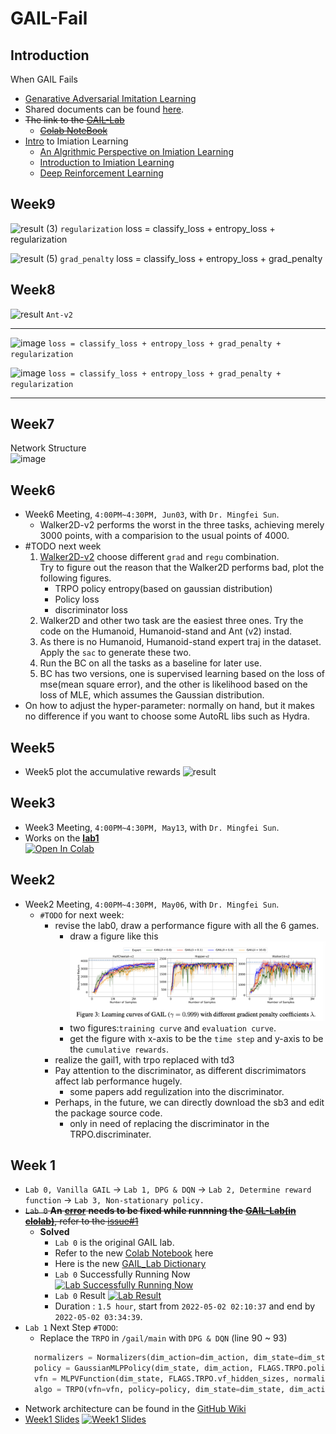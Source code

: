 # GAIL-Fail
## Introduction
When GAIL Fails
* [Genarative Adversarial Imitation Learning](https://drive.google.com/drive/folders/1dzMWxlfDdd7ISSL54xLWl5W9QcS_5PAe?usp=sharing)
* Shared documents can be found [here](https://drive.google.com/drive/folders/1oqh0YBPZee6LZ-eDDqUF29NxexmIUDmR?usp=sharing).
* ~~The link to the [GAIL-Lab](https://drive.google.com/drive/folders/1lw-oqXVYCBflGoGWsmuu-2ACDAbJa2IS?usp=sharing)~~
  * ~~[Colab NoteBook](https://colab.research.google.com/drive/1kJnkAh6l_mdw0LiR8i378fIdcLdlyXa8?usp=sharing)~~
* [Intro](https://drive.google.com/drive/folders/1dzMWxlfDdd7ISSL54xLWl5W9QcS_5PAe?usp=sharing) to Imiation Learning
  * [An Algrithmic Perspective on Imiation Learning](https://drive.google.com/file/d/1XqoaPp4p8I23-VclvcBv-3BLylM16aun/view?usp=sharing)
  * [Introduction to Imiation Learning](https://drive.google.com/file/d/1FJOrce8YYeWBaJocnz-ycWQbfWc_0q_r/view?usp=sharing)
  * [Deep Reinforcement Learning](https://drive.google.com/file/d/1qzlw5vkePg7yjvgjRY0hTjQP02bhvGuC/view?usp=sharing) 

## Week9
![result (3)](https://user-images.githubusercontent.com/37290277/179756710-ae45e213-f471-4a5e-88b4-888d6d095957.png)
`regularization`  loss = classify_loss + entropy_loss + regularization

![result (5)](https://user-images.githubusercontent.com/37290277/179757110-488ed3f1-cf3b-4138-b5c3-4dccecb17817.png)
`grad_penalty` loss = classify_loss + entropy_loss + grad_penalty


## Week8
![result](https://user-images.githubusercontent.com/37290277/179525821-1693b840-cb10-4782-b7ed-226325c64746.png
)
`Ant-v2`

<hr>

![image](https://user-images.githubusercontent.com/37290277/179621506-d002c8d0-0476-47d9-b97f-fec864d59b77.png)
`loss = classify_loss + entropy_loss + grad_penalty + regularization`

![image](https://user-images.githubusercontent.com/37290277/179621723-30ffc772-5a3b-489d-9377-e26d123b60e9.png)
`loss = classify_loss + entropy_loss + grad_penalty + regularization`

<hr>

## Week7
Network Structure<br>
<img width="381" alt="image" src="https://user-images.githubusercontent.com/37290277/177979016-52da0f14-d9b8-4f61-bef6-46d1eb1a0c9a.png">

## Week6
* Week6 Meeting, `4:00PM~4:30PM, Jun03`, with `Dr. Mingfei Sun`.
  * Walker2D-v2 performs the worst in the three tasks, achieving merely 3000 points, with a comparision to the usual points of 4000.
* #TODO next week
  1. [Walker2D-v2](https://www.gymlibrary.ml/environments/mujoco/walker2d/) choose different `grad` and `regu` combination.
</br>Try to figure out the reason that the Walker2D performs bad, plot the following figures.
      * TRPO policy entropy(based on gaussian distribution)
      * Policy loss
      * discriminator loss
  3. Walker2D and other two task are the easiest three ones. Try the code on the Humanoid, Humanoid-stand and Ant (v2) instad.
  4. As there is no Humanoid, Humanoid-stand expert traj in the dataset. Apply the `sac` to generate these two.
  5. Run the BC on all the tasks as a baseline for later use.
    1. BC has two versions, one is supervised learning based on the loss of mse(mean square error), and the other is likelihood based on the loss of MLE, which assumes the Gaussian distribution.
* On how to adjust the hyper-parameter: normally on hand, but it makes no difference if you want to choose some AutoRL libs such as Hydra. 
 
 
## Week5
* Week5 plot the accumulative rewards
![result](https://user-images.githubusercontent.com/37290277/171900591-81f3a088-f99e-4276-81fb-6cbfb3a66ae0.png)

## Week3
* Week3 Meeting, `4:00PM~4:30PM, May13`, with `Dr. Mingfei Sun`.
* Works on the [**lab1**](https://github.com/KangOxford/GAIL-Fail/tree/main/project_2022_05_06)
</br> [![Open In Colab](https://colab.research.google.com/assets/colab-badge.svg)](https://drive.google.com/file/d/1leDW3IzeM83R3xgql6o22qQUBVnS9pxO/view?usp=sharing)

## Week2
* Week2 Meeting, `4:00PM~4:30PM, May06`, with `Dr. Mingfei Sun`.
  * `#TODO` for next week:
    * revise the lab0, draw a performance figure with all the 6 games.
      * draw a figure like this
      ![Figure3](static/Snipaste_2022-05-06_17-02-00.png)
      * two figures:`training curve` and `evaluation curve`.
      * get the figure with x-axis to be the `time step` and y-axis to be the `cumulative rewards`.
    * realize the gail1, with trpo replaced with td3
    * Pay attention to the discriminator, as different discrimimators affect lab performance hugely.
      * some papers add regulization into the discriminator.
    * Perhaps, in the future, we can directly download the sb3 and edit the package source code.
      * only in need of replacing the discriminator in the TRPO.discriminater.


## Week 1
* `Lab 0, Vanilla GAIL` &rarr; `Lab 1, DPG & DQN` &rarr; `Lab 2, Determine reward function` &rarr; `Lab 3, Non-stationary policy.`
* ~~`Lab 0` **An** [**error**](https://github.com/KangOxford/GAIL-Fail/blob/main/error) **needs to be fixed while runnning the** [**GAIL-Lab(in clolab)**](https://colab.research.google.com/drive/1kJnkAh6l_mdw0LiR8i378fIdcLdlyXa8?usp=sharing), refer to the [issue#1](https://github.com/KangOxford/GAIL-Fail/issues/1)~~
  * **Solved**
    * `Lab 0` is the original GAIL lab.
    * Refer to the new [Colab Notebook](https://drive.google.com/file/d/1osgXmgahlLzmaG8gsggkMmkUWtgG9F-S/view?usp=sharing) here
    * Here is the new [GAIL_Lab Dictionary](https://drive.google.com/drive/folders/1oDC83U29djewKynQRj4CnuuzyncbImOc?usp=sharing) 
    * `Lab 0` Successfully Running Now 
    [![Lab Successfully Running Now](https://github.com/KangOxford/GAIL-Fail/blob/main/static/Snipaste_2022-05-01_04-53-47.png?raw=true)](https://colab.research.google.com/drive/1LZDevFUyNxqgKzDm_LhrTqAUHPYYRmri?usp=sharing)
    * `Lab 0` Result 
    [![Lab Result](https://github.com/KangOxford/GAIL-Fail/blob/main/static/Snipaste_2022-05-02_04-51-23.png?raw=true)](https://colab.research.google.com/drive/1LZDevFUyNxqgKzDm_LhrTqAUHPYYRmri?usp=sharing)
    * Duration : `1.5 hour`, start from `2022-05-02 02:10:37` and end by `2022-05-02 03:34:39`. 
* `Lab 1` Next Step `#TODO`:
  * Replace the `TRPO` in `/gail/main` with `DPG & DQN` (line 90 ~ 93) 
  ```python
    normalizers = Normalizers(dim_action=dim_action, dim_state=dim_state)
    policy = GaussianMLPPolicy(dim_state, dim_action, FLAGS.TRPO.policy_hidden_sizes, normalizer=normalizers.state)
    vfn = MLPVFunction(dim_state, FLAGS.TRPO.vf_hidden_sizes, normalizers.state)
    algo = TRPO(vfn=vfn, policy=policy, dim_state=dim_state, dim_action=dim_action, **FLAGS.TRPO.algo.as_dict())
  ```
* Network architecture can be found in the [GitHub Wiki](https://github.com/KangOxford/GAIL-Fail/wiki)
* [Week1 Slides](https://www.overleaf.com/5346254815htstspxcpchc)
[![Week1 Slides](https://github.com/KangOxford/GAIL-Fail/blob/main/static/Snipaste_2022-04-30_14-56-13.png?raw=true)](https://drive.google.com/file/d/1gg4eMApZ8NNAHndkfC_k4SHMzqTcQz3r/view?usp=sharing)

